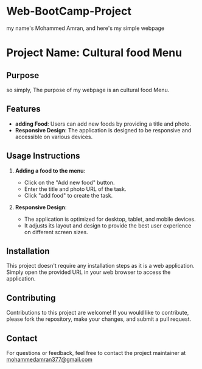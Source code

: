 # Web-BootCamp-Project
my name's Mohammed Amran, and here's my simple webpage

# Project Name: Cultural food Menu

## Purpose
so simply, The purpose of my webpage is an cultural food Menu.

## Features
- **adding Food**: Users can add new foods by providing a title and photo.
- **Responsive Design**: The application is designed to be responsive and accessible on various devices.

## Usage Instructions
1. **Adding a food to the menu**:
   - Click on the "Add new food" button.
   - Enter the title and photo URL of the task.
   - Click "add food" to create the task.

2. **Responsive Design**:
   - The application is optimized for desktop, tablet, and mobile devices.
   - It adjusts its layout and design to provide the best user experience on different screen sizes.

## Installation
This project doesn't require any installation steps as it is a web application. Simply open the provided URL in your web browser to access the application.

## Contributing
Contributions to this project are welcome! If you would like to contribute, please fork the repository, make your changes, and submit a pull request.


## Contact
For questions or feedback, feel free to contact the project maintainer at mohammedamran377@gmail.com

